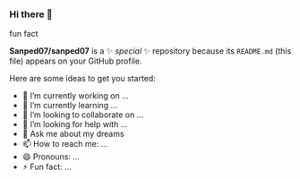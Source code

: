 ### Hi there 👋
fun fact

**Sanped07/sanped07** is a ✨ _special_ ✨ repository because its `README.md` (this file) appears on your GitHub profile.

Here are some ideas to get you started:

- 🔭 I’m currently working on ...
- 🌱 I’m currently learning ...
- 👯 I’m looking to collaborate on ...
- 🤔 I’m looking for help with ...
- 💬 Ask me about my dreams
- 📫 How to reach me: ...
- 😄 Pronouns: ...
- ⚡ Fun fact: ...

